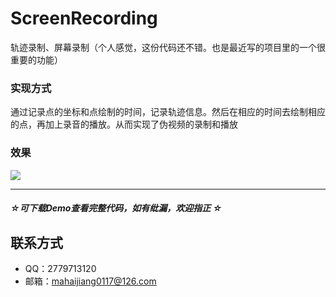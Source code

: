 # ScreenRecording
轨迹录制、屏幕录制（个人感觉，这份代码还不错。也是最近写的项目里的一个很重要的功能）

### 实现方式
通过记录点的坐标和点绘制的时间，记录轨迹信息。然后在相应的时间去绘制相应的点，再加上录音的播放。从而实现了伪视频的录制和播放

### 效果
![](https://github.com/DepponMain/ScreenRecording/raw/master/Gif/ScreenRecording.gif)


---
##### ☆*可下载Demo查看完整代码，如有纰漏，欢迎指正* ☆
## 联系方式
* QQ：2779713120
* 邮箱：mahaijiang0117@126.com
